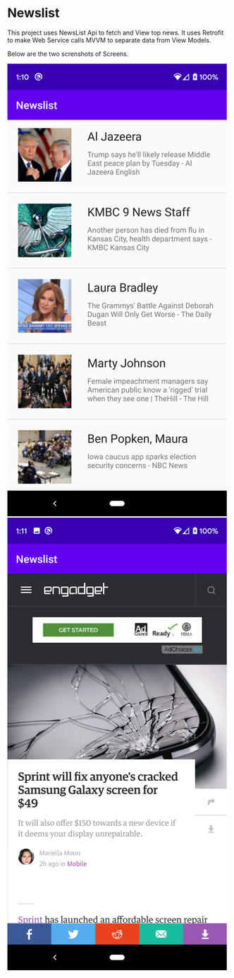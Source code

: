 # Newslist
This project uses NewsList Api to fetch and View top news.
It uses Retrofit to make Web Service calls
MVVM to separate data from View Models.

Below are the two screnshots of Screens.

![Main Screen](https://github.com/Hemaladani2711/Newslist/blob/master/Screenshot_20200124-011056.png)
![Details Screen](https://github.com/Hemaladani2711/Newslist/blob/master/Screenshot_20200124-011104.png)
